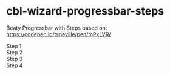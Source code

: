 # cbl-wizard-progressbar-steps
Beaty Progressbar with Steps based on: https://codepen.io/tsneville/pen/mPxLVR/

<link media="all" type="text/css" rel="stylesheet" href="https://raw.githubusercontent.com/CalvinLudwig/cbl-wizard-progressbar-steps/master/dist/css/cbl-wizard-progressbar-steps.min.css">
<link media="all" type="text/css" rel="stylesheet" href="https://maxcdn.bootstrapcdn.com/font-awesome/4.7.0/css/font-awesome.min.css">
<div class="wizard-progress">
    <div class="step complete">
        Step 1
        <div class="node"></div>
    </div>
    <div class="step complete">
        Step 2
        <div class="node"></div>
    </div>
    <div class="step in-progress">
        Step 3
        <div class="node"></div>
    </div>
    <div class="step">
        Step 4
        <div class="node"></div>
    </div>
</div>
